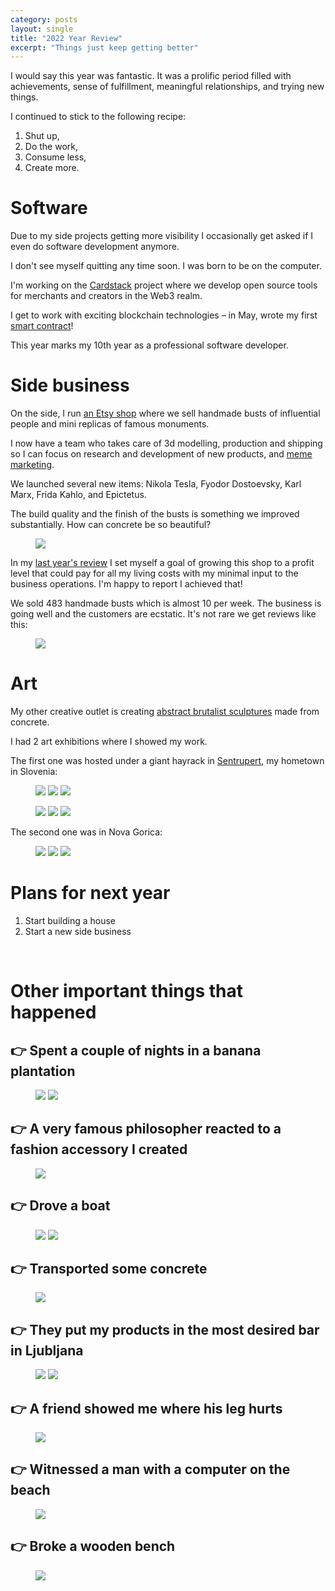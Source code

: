```yaml
---
category: posts
layout: single
title: "2022 Year Review"
excerpt: "Things just keep getting better"
---
```


I would say this year was fantastic. It was a prolific period filled with achievements, sense of fulfillment, meaningful relationships, and trying new things.

I continued to stick to the following recipe:

1. Shut up,
2. Do the work,
3. Consume less,
4. Create more.

# Software

Due to my side projects getting more visibility I occasionally get asked if I even do software development anymore.

I don't see myself quitting any time soon. I was born to be on the computer.

I'm working on the [Cardstack](https://cardstack.com/) project where we develop open source tools for merchants and creators in the Web3 realm.

I get to work with exciting blockchain technologies – in May, wrote my first [smart contract](https://github.com/cardstack/card-pay-protocol/commit/919c078ef38e43fa54c3eb3a9ba3ceb773cd2466)!

This year marks my 10th year as a professional software developer.

# Side business

On the side, I run [an Etsy shop](https://www.etsy.com/shop/jurgenstudio) where we sell handmade busts of influential people and mini replicas of famous monuments.

I now have a team who takes care of 3d modelling, production and shipping so I can focus on research and development of new products, and [meme marketing](https://twitter.com/matixmatix/status/1601145166609362944).

We launched several new items: Nikola Tesla, Fyodor Dostoevsky, Karl Marx, Frida Kahlo, and Epictetus.

The build quality and the finish of the busts is something we improved substantially. How can concrete be so beautiful?

<figure class="half">
  <a href="/images/2022-review-post/seneca.jpg"><img src="/images/2022-review-post/seneca.jpg"></a>
</figure>

In my [last year's review](https://jurgen.si/posts/2021-year-review/) I set myself a goal of growing this shop to a profit level that could pay for all my living costs with my minimal input to the business operations. I'm happy to report I achieved that!

We sold 483 handmade busts which is almost 10 per week. The business is going well and the customers are ecstatic. It's not rare we get reviews like this:

<figure class="">
  <a href="/images/2022-review-post/IMG_8878.jpg"><img src="/images/2022-review-post/IMG_8878.jpg"></a>
</figure>

# Art

My other creative outlet is creating [abstract brutalist sculptures](https://www.instagram.com/jurgenwerk/) made from concrete.

I had 2 art exhibitions where I showed my work.

The first one was hosted under a giant hayrack in [Sentrupert](https://sentrupert.si/), my hometown in Slovenia:

<figure class="third">
  <a href="/images/2022-review-post/razstava-jurglic-sentrupert-5.jpeg"><img src="/images/2022-review-post/razstava-jurglic-sentrupert-5.jpeg"></a>
  <a href="/images/2022-review-post/razstava-jurglic-sentrupert-4.jpeg"><img src="/images/2022-review-post/razstava-jurglic-sentrupert-4.jpeg"></a>
  <a href="/images/2022-review-post/razstava-jurglic-sentrupert-9.jpeg"><img src="/images/2022-review-post/razstava-jurglic-sentrupert-9.jpeg"></a>
</figure>

<figure class="third">
  <a href="/images/2022-review-post/razstava-jurglic-sentrupert.jpeg"><img src="/images/2022-review-post/razstava-jurglic-sentrupert.jpeg"></a>
  <a href="/images/2022-review-post/razstava-jurglic-sentrupert-12.jpeg"><img src="/images/2022-review-post/razstava-jurglic-sentrupert-12.jpeg"></a>
  <a href="/images/2022-review-post/razstava-jurglic-sentrupert-13.jpeg"><img src="/images/2022-review-post/razstava-jurglic-sentrupert-13.jpeg"></a>
</figure>

The second one was in Nova Gorica:

<figure class="third">
  <a href="/images/2022-review-post/razstava-jurglic-nova-gorica-4.jpeg"><img src="/images/2022-review-post/razstava-jurglic-nova-gorica-4.jpeg"></a>
  <a href="/images/2022-review-post/razstava-jurglic-nova-gorica-3.jpeg"><img src="/images/2022-review-post/razstava-jurglic-nova-gorica-3.jpeg"></a>
  <a href="/images/2022-review-post/razstava-jurglic-nova-gorica.jpeg"><img src="/images/2022-review-post/razstava-jurglic-nova-gorica.jpeg"></a>
</figure>

# Plans for next year

1. Start building a house
2. Start a new side business

<br/>

# Other important things that happened

## 👉 Spent a couple of nights in a banana plantation

<figure class="half">
  <a href="/images/2022-review-post/plantaza-1.jpeg"><img src="/images/2022-review-post/plantaza-1.jpeg"></a>
  <a href="/images/2022-review-post/plantaza-2.jpeg"><img src="/images/2022-review-post/plantaza-2.jpeg"></a>
</figure>

## 👉 A very famous philosopher reacted to a fashion accessory I created

<figure class="half">
  <a href="/images/2022-review-post/slavoj-zizek-reaction.JPG"><img src="/images/2022-review-post/slavoj-zizek-reaction.JPG"></a>
</figure>

## 👉 Drove a boat

<figure class="half">
  <a href="/images/2022-review-post/matic-jurglic-boat-2.JPG"><img src="/images/2022-review-post/matic-jurglic-boat-2.JPG"></a>
  <a href="/images/2022-review-post/matic-jurglic-boat.JPG"><img src="/images/2022-review-post/matic-jurglic-boat.JPG"></a>
</figure>

## 👉 Transported some concrete

<figure class="half">
  <a href="/images/2022-review-post/jurglic-beton-kombi.jpg"><img src="/images/2022-review-post/jurglic-beton-kombi.jpg"></a>
</figure>

## 👉 They put my products in the most desired bar in Ljubljana

<figure class="half">
  <a href="/images/2022-review-post/kipci1.jpg"><img src="/images/2022-review-post/kipci1.jpg"></a>
  <a href="/images/2022-review-post/kipci2.jpg"><img src="/images/2022-review-post/kipci2.jpg"></a>
</figure>

## 👉 A friend showed me where his leg hurts

<figure class="half">
  <a href="/images/2022-review-post/random2.JPG"><img src="/images/2022-review-post/random2.JPG"></a>
</figure>

## 👉 Witnessed a man with a computer on the beach

<figure class="half">
  <a href="/images/2022-review-post/man-beach.jpg"><img src="/images/2022-review-post/man-beach.jpg"></a>
</figure>

## 👉 Broke a wooden bench

<figure class="half">
  <a href="/images/2022-review-post/broke-bench.jpg"><img src="/images/2022-review-post/broke-bench.jpg"></a>
</figure>
